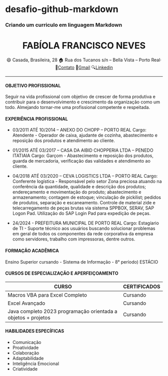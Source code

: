 # desafio-github-markdown

### Criando um curriculo em linguagem Markdown

# <Center> FABÍOLA **FRANCISCO NEVES** </center>
<div align="center">

😄 Casada, Brasileira, 28 
🏠 Rua dos Tucanos s/n – Bella Vista – Porto Real· 
📱[Contato](2499906-9273)
📧[Gmail](Franciscofabiola64@gmail.com)
🔍[Linkedin](https://www.linkedin.com/in/fabiola-francisco-neves-83a65a147?utm_source=share&utm_campaign=share_via&utm_content=profile&utm_medium=android_app) 

</div>

-----
#### OBJETIVO PROFISSIONAL

Seguir na vida profissional com objetivo de crescer de forma produtiva e contribuir para o desenvolvimento e crescimento da organização como um todo. Almejando tornar-me uma profissional competente e respeitada.


#### EXPERIÊNCIA PROFISSIONAL

- 03/2011 ATÉ 10/2014 – ANEXO DO CHOPP – PORTO REAL
Cargo: Atendente - Operador de caixa, ajudante de cozinha, abastecimento e reposição dos produtos e atendimento ao cliente.


- 01/2015 ATÉ 03/2017 – CASA DA AIBID CHOPPERIA LTDA – PENEDO ITATIAIA
Cargo: Garçom - Abastecimento e reposição dos produtos, guarda de mercadoria, verificação das validades e atendimento ao cliente.


- 04/2018 ATÉ 03/2020 – CEVA LOGISTICS LTDA – PORTO REAL
Cargo: Conferente logística - Responsável pelo setor Zona preciosa atuando na conferência da quantidade, qualidade e descrição dos produtos; endereçamento e movimentação do produto; abastecimento e armazenamento; contagem de estoque; vinculação de pickilist; pedidos de produtos, separação e escaneamento. Controle de material zide e telecarregamento de peças brutas via sistema SPPBOX, SERAV, SAP Logon Pad. Utilização do SAP Login Pad para expedição de peças.


- 24/2024 - PREFEITURA MUNICIPAL DE PORTO REAL
Cargo: Estagíario de TI - Suporte técnico aos usuários buscando solucionar problemas em geral de todos os componentes da rede corporativa da empresa como servidores, trabalho com impressoras, dentre outros.


#### FORMAÇÃO ACADÊMICA

Ensino Superior cursando - Sistema de Informação - 8° período) ESTÁCIO 


#### CURSOS DE ESPECIALIZAÇÃO E APERFEIÇOAMENTO

| CURSO   | CERTIFICADOS|
| ------  | ----------  |
| Macros VBA para Excel Completo | Cursando |
| Excel Avançado | Cursando |
| Java completo 2023 programação orientada a objetos + projetos | Cursando |

#### HABILIDADES ESPECÍFICAS

- Comunicação
- Proatividade
- Colaboração
- Adaptabilidade
- Inteligência Emocional
- Criatividade
